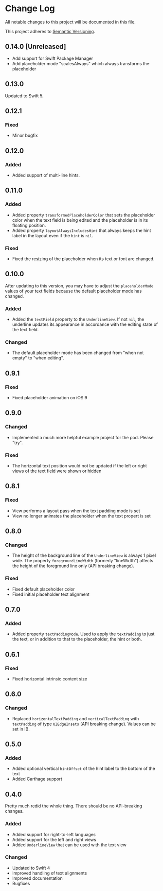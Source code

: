 # Change Log
All notable changes to this project will be documented in this file.

This project adheres to [Semantic Versioning](http://semver.org/).

## 0.14.0 [Unreleased]

- Add support for Swift Package Manager
- Add placeholder mode "scalesAlways" which always transforms the placeholder

## 0.13.0

Updated to Swift 5.

## 0.12.1

### Fixed
- Minor bugfix

## 0.12.0

### Added
- Added support of multi-line hints.

## 0.11.0

### Added
- Added property `transformedPlaceholderColor` that sets the placeholder color when the text field is being edited and the placeholder is in its floating position.
- Added property `layoutAlwaysIncludesHint` that always keeps the hint label in the layout even if the `hint` is `nil`.

### Fixed
- Fixed the resizing of the placeholder when its text or font are changed.

## 0.10.0

After updating to this version, you may have to adjust the `placeholderMode` values of your text fields because the default placeholder mode has changed.

### Added
- Added the `textField` property to the `UnderlineView`. If not `nil`, the underline updates its appearance in accordance with the editing state of the text field.

### Changed
- The default placeholder mode has been changed from "when not empty" to "when editing".

## 0.9.1

### Fixed
- Fixed placeholder animation on iOS 9

## 0.9.0

### Changed
- Implemented a much more helpful example project for the pod. Please "try".

### Fixed
- The horizontal text position would not be updated if the left or right views of the text field were shown or hidden

## 0.8.1

### Fixed
- View performs a layout pass when the text padding mode is set
- View no longer animates the placeholder when the text propert is set

## 0.8.0

### Changed
- The height of the background line of the `UnderlineView` is always 1 pixel wide. The property `foregroundLineWidth` (formerly "lineWidth") affects the height of the foreground line only (API breaking change).

### Fixed
- Fixed default placeholder color
- Fixed initial placeholder text alignment

## 0.7.0

### Added
- Added property `textPaddingMode`. Used to apply the `textPadding` to just the text, or in addition to that to the placeholder, the hint or both.

## 0.6.1

### Fixed
- Fixed horizontal intrinsic content size

## 0.6.0

### Changed
- Replaced `horizontalTextPadding` and `verticalTextPadding` with `textPadding` of type `UIEdgeInsets` (API breaking change). Values can be set in IB.

## 0.5.0

### Added
- Added optional vertical `hintOffset` of the hint label to the bottom of the text
- Added Carthage support

## 0.4.0

Pretty much redid the whole thing. There should be no API-breaking changes.

### Added
- Added support for right-to-left languages
- Added support for the left and right views
- Added `UnderlineView` that can be used with the text view

### Changed
- Updated to Swift 4
- Improved handling of text alignments
- Improved documentation
- Bugfixes